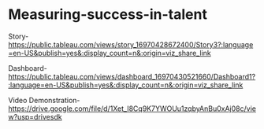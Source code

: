# Measuring-success-in-talent



Story-https://public.tableau.com/views/story_16970428672400/Story3?:language=en-US&publish=yes&:display_count=n&:origin=viz_share_link

Dashboard-https://public.tableau.com/views/dashboard_16970430521660/Dashboard1?:language=en-US&publish=yes&:display_count=n&:origin=viz_share_link
                              
                              
 Video Demonstration- https://drive.google.com/file/d/1Xet_I8Cq9K7YWOUu1zqbyAnBu0xAj08c/view?usp=drivesdk
